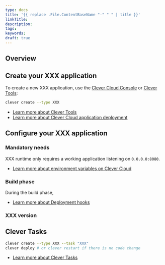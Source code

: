 ```yaml
---
type: docs
title: '{{ replace .File.ContentBaseName "-" " " | title }}'
linkTitle:
description:
tags:
keywords:
draft: true
---
```


## Overview

## Create your XXX application

To create a new XXX application, use the [Clever Cloud Console](https://console.clever-cloud.com) or [Clever Tools](https://github.com/CleverCloud/clever-tools):

```bash
clever create --type XXX
```
* [Learn more about Clever Tools](/developers/doc/cli/)
* [Learn more about Clever Cloud application deployment](/developers/doc/quickstart/#create-an-application-step-by-step)

## Configure your XXX application

### Mandatory needs

XXX runtime only requires a working application listening on `0.0.0.0:8080`.

* [Learn more about environment variables on Clever Cloud](/developers/doc/reference/reference-environment-variables/)

### Build phase

During the build phase,

- [Learn more about Deployment hooks](/developers/doc/develop/build-hooks/)

### XXX version



## Clever Tasks


```bash
clever create --type XXX --task "XXX"
clever deploy # or clever restart if there is no code change
```

- [Learn more about Clever Tasks](/developers/doc/develop/tasks/)
